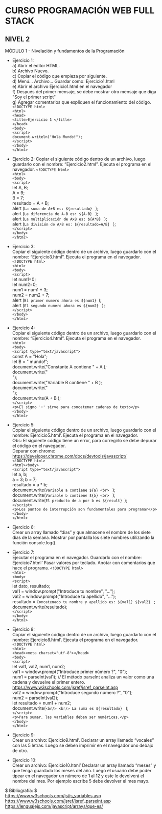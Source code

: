 # CURSO PROGRAMACIÓN WEB FULL STACK
## NIVEL 2

MÓDULO 1 - Nivelación y fundamentos de la Programación

* Ejercicio 1:  
a) Abrir el editor HTML.  
b) Archivo Nuevo.  
c) Copiar el código que empieza por <!DOCTYPE html> siguiente.  
d) Menú... Archivo... Guardar como: Ejercicio1.html  
e) Abrir el archivo Ejercicio1.html en el navegador  
f) Después del primer mensaje, se debe mostrar otro mensaje que diga "Soy el primer
script"  
g) Agregar comentarios que expliquen el funcionamiento del código.  
`<!DOCTYPE html>`  
`<html>`  
`<head>`  
`<title>Ejercicio 1 </title>`  
`</head>`  
`<body>`  
`<script>`  
`document.writeln("Hola Mundo!");`  
`</script>`  
`</body>`  
`</html>`  

* Ejercicio 2:
Copiar el siguiente código dentro de un archivo, luego guardarlo con el nombre:
“Ejercicio2.html”. Ejecuta el programa en el navegador. 
`<!DOCTYPE html>`  
`<html>`  
`<body>`  
`<script>`  
let A, B;  
A = 9;  
B = 7;  
resultado = A + B;  
alert (`La suma de A+B es: ${resultado} ` );  
alert (`La diferencia de A-B es: ${A-B} ` );  
alert (`La multiplicación de AxB es: ${A*B} ` );  
alert (`La división de A/B es: ${resultado=A/B} ` );  
`</script>`  
`</body>`  
`</html>`  

* Ejercicio 3:  
Copiar el siguiente código dentro de un archivo, luego guardarlo con el nombre:
“Ejercicio3.html”. Ejecuta el programa en el navegador.  
`<!DOCTYPE html>`  
`<html>`  
`<body>`  
`<script>`  
let num1=0;  
let num2=0;  
num1 = num1 + 3;  
num2 = num2 + 7;  
alert (`El primer numero ahora es ${num1} `);  
alert (`El segundo numero ahora es ${num2} ` );  
`</script>`  
`</body>`  
`</html>`  

* Ejercicio 4:  
Copiar el siguiente código dentro de un archivo, luego guardarlo con el nombre:
“Ejercicio4.html”. Ejecuta el programa en el navegador.  
`<html>`  
`<body>`  
`<script type="text/javascript">`  
const A = "Hola";  
let B = " mundo!";  
document.write("Constante A contiene " + A );  
document.write("</br>");  
document.write("Variable B contiene " + B );  
document.write("</br>");  
document.write(A + B );  
`</script>`  
`<p>El signo '+' sirve para concatenar cadenas de texto</p>`  
`</body>`  
`</html>`  

* Ejercicio 5:  
Copiar el siguiente código dentro de un archivo, luego guardarlo con el nombre:
Ejercicio5.html’. Ejecuta el programa en el navegador.  
Obs: El siguiente código tiene un error, para corregirlo se debe depurar el código en el
navegador.  
Depurar con chrome: https://developer.chrome.com/docs/devtools/javascript/  
`<!DOCTYPE html>`  
`<html><body>`  
`<script type="text/javascript">`  
let a, b;  
a = 3; b = 7;  
resultado = a * b;  
document.write(`Variable a contiene ${a} <br> ` );  
document.write(`Variable b contiene ${b} <br> ` );  
document.write(`El producto de a por b es ${result} `);  
`</script>`  
`<p>Los puntos de interrupción son fundamentales para programar</p>`  
`</body>`  
`</html>`  

* Ejercicio 6:  
Crear un array llamado “dias” y que almacene el nombre de los siete días de la semana.
Mostrar por pantalla los siete nombres utilizando la función console.log().  

* Ejercicio 7:  
Ejecutar el programa en el navegador. Guardarlo con el nombre: Ejercicio7.html’ Pasar
valores por teclado. Anotar con comentarios que hace el programa.
`<!DOCTYPE html>`  
`<html>`  
`<body>`  
`<script>`  
let dato, resultado;  
val1 = window.prompt("Introduce tu nombre", "...");  
val2 = window.prompt("Introduce tu apellido", "...");  
resultado = `Concatenado tu nombre y apellido es: ${val1} ${val2} ` ;  
document.write(resultado);  
`</script>`  
`</body>`  
`</html>`  

* Ejercicio 8:  
Copiar el siguiente código dentro de un archivo, luego guardarlo con el nombre:
Ejercicio8.html’. Ejecuta el programa en el navegador.  
`<!DOCTYPE html>`  
`<html>`  
`<head><meta charset="utf-8"></head>`  
`<body>`  
`<script>`  
let val1, val2, num1, num2;  
val1 = window.prompt("Introduce primer número ?", "0");  
num1 = parseInt(val1); // El método parseInt analiza un valor como una
cadena y devuelve el primer entero.  
https://www.w3schools.com/jsref/jsref_parseint.asp  
val2 = window.prompt("Introduce segundo número ?", "0");  
num2 = parseInt(val2);  
let resultado = num1 + num2;  
document.write(`<br/> <br/> La suma es ${resultado} ` );  
`</script>`  
`<p>Para sumar, las variables deben ser numéricas.</p>`  
`</body>`  
`</html>`  

* Ejercicio 9:  
Crear un archivo: Ejercicio9.html’. Declarar un array llamado “vocales” con las 5 letras.
Luego se deben imprimir en el navegador uno debajo de otro.  

* Ejercicio 10:  
Crear un archivo: Ejercicio10.html’ Declarar un array llamado “meses” y que tenga
guardado los meses del año. Luego el usuario debe poder tipear en el navegador un
número de 1 al 12 y este le devolverá el nombre del mes. Por ejemplo escribe 5 debe
devolver el mes mayo.  

$ Bibliografía: $  
https://www.w3schools.com/js/js_variables.asp
https://www.w3schools.com/jsref/jsref_parseint.asp
https://lenguajejs.com/javascript/arrays/que-es/
